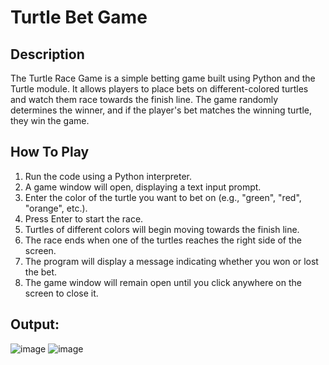 # Turtle Bet Game
## Description
The Turtle Race Game is a simple betting game built using Python and the Turtle module. It allows players to place bets on different-colored turtles and watch them race towards the finish line. The game randomly determines the winner, and if the player's bet matches the winning turtle, they win the game.

## How To Play

1. Run the code using a Python interpreter.
2. A game window will open, displaying a text input prompt.
3. Enter the color of the turtle you want to bet on (e.g., "green", "red", "orange", etc.).
4. Press Enter to start the race.
5. Turtles of different colors will begin moving towards the finish line.
6. The race ends when one of the turtles reaches the right side of the screen.
7. The program will display a message indicating whether you won or lost the bet.
8. The game window will remain open until you click anywhere on the screen to close it.

## Output:
![image](https://github.com/sadafahmedd/python_projects/assets/90939272/dfb76cc6-3eb0-4433-825a-fcdef3caef36)
![image](https://github.com/sadafahmedd/python_projects/assets/90939272/dc93c375-6f42-4bd8-880d-b8d32876d427)

